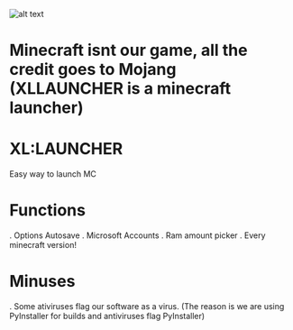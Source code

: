![alt text]([https://github.com/vkhainousky/XL-LAUNCHER/blob/main/assets/title.png?raw=true)
# Minecraft isnt our game, all the credit goes to Mojang (XLLAUNCHER is a minecraft launcher)

# XL:LAUNCHER
Easy way to launch MC

# Functions
. Options Autosave
. Microsoft Accounts
. Ram amount picker
. Every minecraft version!

# Minuses
. Some ativiruses flag our software as a virus. (The reason is we are using PyInstaller for builds and antiviruses flag PyInstaller)
